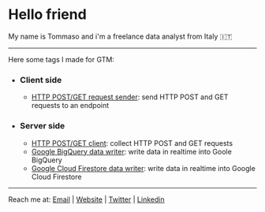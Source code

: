 # Hello friend

My name is Tommaso and i'm a freelance data analyst from Italy 🇮🇹

---

Here some tags I made for GTM:

- ### Client side
  - [HTTP POST/GET request sender](https://github.com/tommasomoretti/cs-http-tag): send HTTP POST and GET requests to an endpoint

- ### Server side
  -  [HTTP POST/GET client](https://github.com/tommasomoretti/ss-http-client-tag): collect HTTP POST and GET requests
  -  [Google BigQuery data writer](https://github.com/tommasomoretti/ss-bq-tag): write data in realtime into Goole BigQuery
  -  [Google Cloud Firestore data writer](https://github.com/tommasomoretti/ss-fs-tag): write data in realtime into Google Cloud Firestore

---

Reach me at: [Email](mailto:hello@tommasomoretti.com) | [Website](https://tommasomoretti.com/) | [Twitter](https://twitter.com/tommoretti88) | [Linkedin](https://www.linkedin.com/in/tommasomoretti/)
